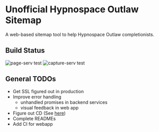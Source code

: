# Unofficial Hypnospace Outlaw Sitemap

A web-based sitemap tool to help Hypnospace Outlaw completionists.

## Build Status

![page-serv test](https://github.com/gbarkway/hypnospace-sitemap/workflows/page-serv%20test/badge.svg)
![capture-serv test](https://github.com/gbarkway/hypnospace-sitemap/workflows/capture-serv%20test/badge.svg)

## General TODOs

- Get SSL figured out in production
- Improve error handling
    - unhandled promises in backend services
    - visual feedback in web app
- Figure out CD (See [here](https://github.com/marketplace/actions/github-action-for-digitalocean-doctl))
- Complete READMEs
- Add CI for webapp